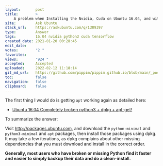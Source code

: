 ```yaml
---
layout:       post
title:        >
    A problem when Installing the Nvidia, Cuda on Ubuntu 16.04, and with upgrading the Ubuntu
site:         Ask Ubuntu
stack_url:    https://askubuntu.com/q/1309397
type:         Answer
tags:         16.04 nvidia python3 cuda tensorflow
created_date: 2021-01-20 00:28:45
edit_date:    
votes:        "2 "
favorites:    
views:        "924 "
accepted:     Accepted
uploaded:     2022-02-12 11:18:14
git_md_url:   https://github.com/pippim/pippim.github.io/blob/main/_posts/2021/2021-01-20-A-problem-when-Installing-the-Nvidia_-Cuda-on-Ubuntu-16.04_-and-with-upgrading-the-Ubuntu.md
toc:          false
navigation:   false
clipboard:    false
---
```


The first thing I would do is getting `apt` working again as detailed here:

- [Ubuntu 16.04 Completely broken python3 + dpkg + apt-get!](https://askubuntu.com/a/1092925/307523)

To summarize the answer:

Visit http://packages.ubuntu.com, and download the `python-minimal` and `python3-minimal` and `apt` packages, then install those packages using dpkg. It may take a few iterations, as dpkg complains about other missing dependencies that you must download and install in the correct order.

**Generally, most users who have broken or missing Python find it faster and easier to simply backup their data and do a clean-install.**
